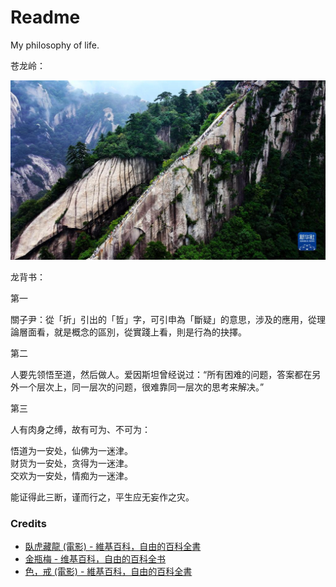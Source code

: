 # Readme
My philosophy of life.

苍龙岭：

![苍龙岭](./1129799222_16917521781561n.jpg)

龙背书：

第一

關子尹：從「折」引出的「哲」字，可引申為「斷疑」的意思，涉及的應用，從理論層面看，就是概念的區別，從實踐上看，則是行為的抉擇。

第二

人要先领悟至道，然后做人。爱因斯坦曾经说过：“所有困难的问题，答案都在另外一个层次上，同一层次的问题，很难靠同一层次的思考来解决。”

第三

人有肉身之缚，故有可为、不可为：

悟道为一安处，仙佛为一迷津。<br />
财货为一安处，贪得为一迷津。<br />
交欢为一安处，情痴为一迷津。<br />

能证得此三断，谨而行之，平生应无妄作之灾。

### Credits
- [臥虎藏龍 (電影) - 維基百科，自由的百科全書](https://zh.wikipedia.org/zh-tw/臥虎藏龍_(電影))
- [金瓶梅 - 维基百科，自由的百科全书](https://zh.wikipedia.org/zh-cn/金瓶梅)
- [色，戒 (電影) - 維基百科，自由的百科全書](https://zh.wikipedia.org/zh-tw/色，戒_(電影))
